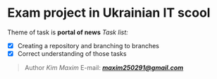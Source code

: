 # Exam project in Ukrainian IT scool
Theme of task is **portal of news**
*Task list:*
- [x] Creating a repository and branching to branches
- [x] Correct understanding of those tasks
> Author *Kim Maxim*
E-mail: ***maxim250291@gmail.com***
